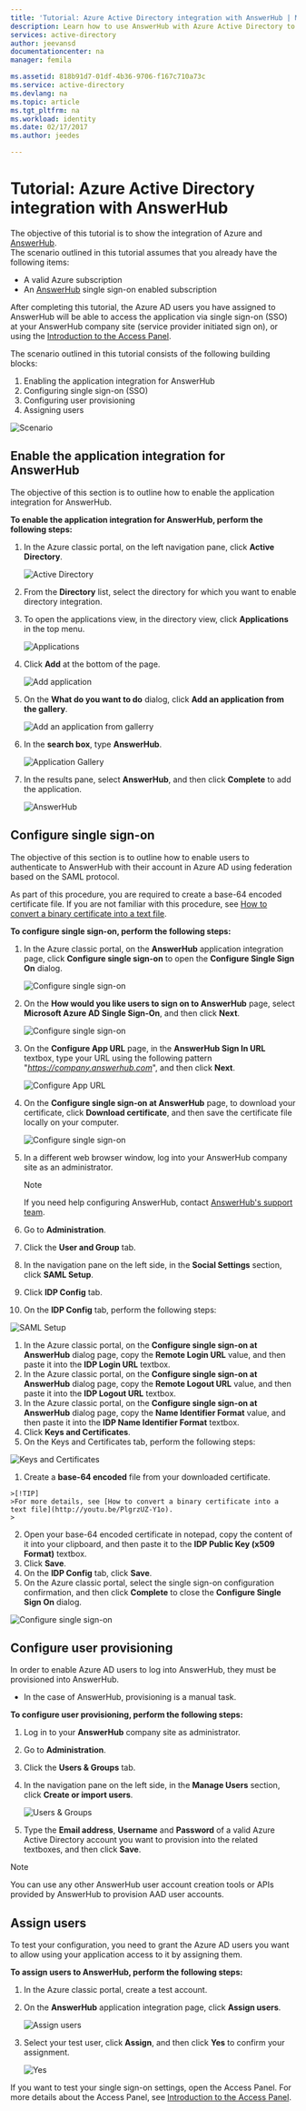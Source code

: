 ```yaml
---
title: 'Tutorial: Azure Active Directory integration with AnswerHub | Microsoft Docs'
description: Learn how to use AnswerHub with Azure Active Directory to enable single sign-on, automated provisioning, and more!
services: active-directory
author: jeevansd
documentationcenter: na
manager: femila

ms.assetid: 818b91d7-01df-4b36-9706-f167c710a73c
ms.service: active-directory
ms.devlang: na
ms.topic: article
ms.tgt_pltfrm: na
ms.workload: identity
ms.date: 02/17/2017
ms.author: jeedes

---
```

# Tutorial: Azure Active Directory integration with AnswerHub
The objective of this tutorial is to show the integration of Azure and [AnswerHub](http://www.dzonesoftware.com/products/answerhub-question-answer-software).  
The scenario outlined in this tutorial assumes that you already have the following items:

* A valid Azure subscription
* An [AnswerHub](http://www.dzonesoftware.com/products/answerhub-question-answer-software) single sign-on enabled subscription

After completing this tutorial, the Azure AD users you have assigned to AnswerHub will be able to access the application via single sign-on (SSO) at your AnswerHub company site (service provider initiated sign on), or using the [Introduction to the Access Panel](active-directory-saas-access-panel-introduction.md).

The scenario outlined in this tutorial consists of the following building blocks:

1. Enabling the application integration for AnswerHub
2. Configuring single sign-on (SSO)
3. Configuring user provisioning
4. Assigning users

![Scenario](./media/active-directory-saas-answerhub-tutorial/IC785165.png "Scenario")

## Enable the application integration for AnswerHub
The objective of this section is to outline how to enable the application integration for AnswerHub.

**To enable the application integration for AnswerHub, perform the following steps:**

1. In the Azure classic portal, on the left navigation pane, click **Active Directory**.
   
   ![Active Directory](./media/active-directory-saas-answerhub-tutorial/IC700993.png "Active Directory")
2. From the **Directory** list, select the directory for which you want to enable directory integration.
3. To open the applications view, in the directory view, click **Applications** in the top menu.
   
   ![Applications](./media/active-directory-saas-answerhub-tutorial/IC700994.png "Applications")
4. Click **Add** at the bottom of the page.
   
   ![Add application](./media/active-directory-saas-answerhub-tutorial/IC749321.png "Add application")
5. On the **What do you want to do** dialog, click **Add an application from the gallery**.
   
   ![Add an application from gallerry](./media/active-directory-saas-answerhub-tutorial/IC749322.png "Add an application from gallerry")
6. In the **search box**, type **AnswerHub**.
   
   ![Application Gallery](./media/active-directory-saas-answerhub-tutorial/IC785166.png "Application Gallery")
7. In the results pane, select **AnswerHub**, and then click **Complete** to add the application.
   
   ![AnswerHub](./media/active-directory-saas-answerhub-tutorial/IC785167.png "AnswerHub")

## Configure single sign-on
The objective of this section is to outline how to enable users to authenticate to AnswerHub with their account in Azure AD using federation based on the SAML protocol.  

As part of this procedure, you are required to create a base-64 encoded certificate file. If you are not familiar with this procedure, see [How to convert a binary certificate into a text file](http://youtu.be/PlgrzUZ-Y1o).

**To configure single sign-on, perform the following steps:**

1. In the Azure classic portal, on the **AnswerHub** application integration page, click **Configure single sign-on** to open the **Configure Single Sign On** dialog.
   
   ![Configure single sign-on](./media/active-directory-saas-answerhub-tutorial/IC785168.png "Configure single sign-on")
2. On the **How would you like users to sign on to AnswerHub** page, select **Microsoft Azure AD Single Sign-On**, and then click **Next**.
   
   ![Configure single sign-on](./media/active-directory-saas-answerhub-tutorial/IC785169.png "Configure single sign-on")
3. On the **Configure App URL** page, in the **AnswerHub Sign In URL** textbox, type your URL using the following pattern "*https://company.answerhub.com*", and then click **Next**.
   
   ![Configure App URL](./media/active-directory-saas-answerhub-tutorial/IC785170.png "Configure App URL")
4. On the **Configure single sign-on at AnswerHub** page, to download your certificate, click **Download certificate**, and then save the certificate file locally on your computer.
   
   ![Configure single sign-on](./media/active-directory-saas-answerhub-tutorial/IC785171.png "Configure single sign-on")
5. In a different web browser window, log into your AnswerHub company site as an administrator.
   
   >[!NOTE]
   >If you need help configuring AnswerHub, contact [AnswerHub's support team](mailto:success@answerhub.com.).
   > 
6. Go to **Administration**.
7. Click the **User and Group** tab.
8. In the navigation pane on the left side, in the **Social Settings** section, click **SAML Setup**.
9. Click **IDP Config** tab.
10. On the **IDP Config** tab, perform the following steps:

  ![SAML Setup](./media/active-directory-saas-answerhub-tutorial/IC785172.png "SAML Setup")  
  1. In the Azure classic portal, on the **Configure single sign-on at AnswerHub** dialog page, copy the **Remote Login URL** value, and then paste it into the **IDP Login URL** textbox.
  2. In the Azure classic portal, on the **Configure single sign-on at AnswerHub** dialog page, copy the **Remote Logout URL** value, and then paste it into the **IDP Logout URL** textbox.
  3. In the Azure classic portal, on the **Configure single sign-on at AnswerHub** dialog page, copy the **Name Identifier Format** value, and then paste it into the **IDP Name Identifier Format** textbox.
  4. Click **Keys and Certificates**.
11. On the Keys and Certificates tab, perform the following steps:
    
  ![Keys and Certificates](./media/active-directory-saas-answerhub-tutorial/IC785173.png "Keys and Certificates")  
  1. Create a **base-64 encoded** file from your downloaded certificate.
  
    >[!TIP]
    >For more details, see [How to convert a binary certificate into a text file](http://youtu.be/PlgrzUZ-Y1o). 
    > 
  2. Open your base-64 encoded certificate in notepad, copy the content of it into your clipboard, and then paste it to the **IDP Public Key (x509 Format)** textbox.
  3. Click **Save**.
12. On the **IDP Config** tab, click **Save**.
13. On the Azure classic portal, select the single sign-on configuration confirmation, and then click **Complete** to close the **Configure Single Sign On** dialog.
    
  ![Configure single sign-on](./media/active-directory-saas-answerhub-tutorial/IC785174.png "Configure single sign-on")

## Configure user provisioning
In order to enable Azure AD users to log into AnswerHub, they must be provisioned into AnswerHub.  

* In the case of AnswerHub, provisioning is a manual task.

**To configure user provisioning, perform the following steps:**

1. Log in to your **AnswerHub** company site as administrator.
2. Go to **Administration**.
3. Click the **Users & Groups** tab.
4. In the navigation pane on the left side, in the **Manage Users** section, click **Create or import users**.
   
   ![Users & Groups](./media/active-directory-saas-answerhub-tutorial/IC785175.png "Users & Groups")
5. Type the **Email address**, **Username** and **Password** of a valid Azure Active Directory account you want to provision into the related textboxes, and then click **Save**.

>[!NOTE]
>You can use any other AnswerHub user account creation tools or APIs provided by AnswerHub to provision AAD user accounts.
> 

## Assign users
To test your configuration, you need to grant the Azure AD users you want to allow using your application access to it by assigning them.

**To assign users to AnswerHub, perform the following steps:**

1. In the Azure classic portal, create a test account.
2. On the **AnswerHub** application integration page, click **Assign users**.
   
   ![Assign users](./media/active-directory-saas-answerhub-tutorial/IC785176.png "Assign users")
3. Select your test user, click **Assign**, and then click **Yes** to confirm your assignment.
   
   ![Yes](./media/active-directory-saas-answerhub-tutorial/IC767830.png "Yes")

If you want to test your single sign-on settings, open the Access Panel. For more details about the Access Panel, see [Introduction to the Access Panel](active-directory-saas-access-panel-introduction.md).

